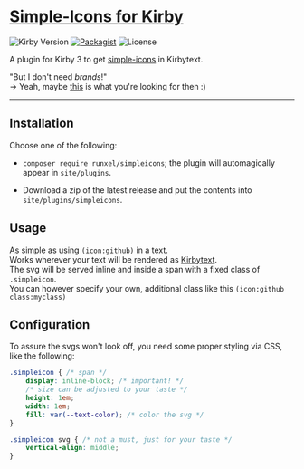 # [Simple-Icons for Kirby](https://github.com/runxel/kirby3-simpleicons)

 ![Kirby Version](https://img.shields.io/badge/Kirby-3%2B-black?&logo=kirby)
[![Packagist](https://img.shields.io/packagist/v/runxel/kirby-simpleicons?logo=composer)](https://packagist.org/packages/runxel/kirby-simpleicons)
 ![License](https://img.shields.io/github/license/runxel/kirby3-simpleicons)


A plugin for Kirby 3 to get [simple-icons](https://github.com/simple-icons/simple-icons) in Kirbytext.


"But I don't need _brands_!"  
→ Yeah, maybe [this](https://github.com/julien-gargot/kirby-plugin-fontawesome-icon) is what you're looking for then :)

---

## Installation

Choose one of the following:

- `composer require runxel/simpleicons`; the plugin will automagically appear in `site/plugins`.

- Download a zip of the latest release and put the contents into `site/plugins/simpleicons`.


## Usage

As simple as using `(icon:github)` in a text.  
Works wherever your text will be rendered as [Kirbytext](https://getkirby.com/docs/reference/text/kirbytags).  
The svg will be served inline and inside a span with a fixed class of `.simpleicon`.  
You can however specify your own, additional class like this `(icon:github class:myclass)`


## Configuration

To assure the svgs won't look off, you need some proper styling via CSS, like the following:

```css
.simpleicon { /* span */
    display: inline-block; /* important! */
    /* size can be adjusted to your taste */
    height: 1em;
    width: 1em;
    fill: var(--text-color); /* color the svg */
}

.simpleicon svg { /* not a must, just for your taste */
    vertical-align: middle;
}
```